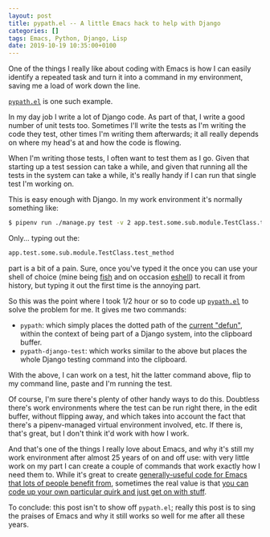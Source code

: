 ```yaml
---
layout: post
title: pypath.el -- A little Emacs hack to help with Django
categories: []
tags: Emacs, Python, Django, Lisp
date: 2019-10-19 10:35:00+0100
---
```


One of the things I really like about coding with Emacs is how I can easily
identify a repeated task and turn it into a command in my environment,
saving me a load of work down the line.

[`pypath.el`](https://github.com/davep/pypath.el) is one such example.

In my day job I write a lot of Django code. As part of that, I write a good
number of unit tests too. Sometimes I'll write the tests as I'm writing the
code they test, other times I'm writing them afterwards; it all really
depends on where my head's at and how the code is flowing.

When I'm writing those tests, I often want to test them as I go. Given that
starting up a test session can take a while, and given that running all the
tests in the system can take a while, it's really handy if I can run that
single test I'm working on.

This is easy enough with Django. In my work environment it's normally
something like:

```sh
$ pipenv run ./manage.py test -v 2 app.test.some.sub.module.TestClass.test_method
```

Only... typing out the:

```python
app.test.some.sub.module.TestClass.test_method
```

part is a bit of a pain. Sure, once you've typed it the once you can use
your shell of choice (mine being [fish](https://fishshell.com/) and on
occasion
[eshell](https://www.gnu.org/software/emacs/manual/html_mono/eshell.html))
to recall it from history, but typing it out the first time is the annoying
part.

So this was the point where I took 1/2 hour or so to code up
[`pypath.el`](https://github.com/davep/pypath.el) to solve the problem for
me. It gives me two commands:

- `pypath`: which simply places the dotted path of the [current
  "defun"](http://doc.endlessparentheses.com/Fun/python-info-current-defun.html),
  within the context of being part of a Django system, into the clipboard
  buffer.
- `pypath-django-test`: which works similar to the above but places the
  whole Django testing command into the clipboard.

With the above, I can work on a test, hit the latter command above, flip to
my command line, paste and I'm running the test.

Of course, I'm sure there's plenty of other handy ways to do this. Doubtless
there's work environments where the test can be run right there, in the edit
buffer, without flipping away, and which takes into account the fact that
there's a pipenv-managed virtual environment involved, etc. If there is,
that's great, but I don't think it'd work with how I work.

And that's one of the things I really love about Emacs, and why it's still
my work environment after almost 25 years of on and off use: with very
little work on my part I can create a couple of commands that work exactly
how I need them to. While it's great to create [generally-useful code for
Emacs that lots of people benefit from](https://melpa.org/), sometimes the
real value is that [you can code up your own particular quirk and just get
on with stuff](https://blog.davep.org/delpa/).

To conclude: this post isn't to show off `pypath.el`; really this post is to
sing the praises of Emacs and why it still works so well for me after all
these years.

[//]: # (2019-10-19-pypath-el.md ends here)
